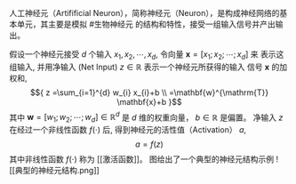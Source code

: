人工神经元（Artifificial Neuron），简称神经元（Neuron），是构成神经网络的基本单元，其主要是模拟 #生物神经元 的结构和特性，接受一组输入信号并产出输出。

假设一个神经元接受 ${d}$ 个输入 ${x_{1}, x_{2}, \cdots, x_{d}}$, 令向量 ${\mathbf{x}=\left[x_{1} ; x_{2} ; \cdots ; x_{d}\right]}$ 来 表示这组输入, 并用净输入 (Net Input) ${z \in \mathbb{R}}$ 表示一个神经元所获得的输入 信号 ${\mathbf{x}}$ 的加权和, $${ z =\sum_{i=1}^{d} w_{i} x_{i}+b \\ =\mathbf{w}^{\mathrm{T}} \mathbf{x}+b }$$ 其中 ${\mathbf{w}=\left[w_{1} ; w_{2} ; \cdots ; w_{d}\right] \in \mathbb{R}^{d}}$ 是 ${d}$ 维的权重向量， ${b \in \mathbb{R}}$ 是偏置。 
净输入 ${z}$ 在经过一个非线性函数 ${f(\cdot)}$ 后, 得到神经元的活性值（Activation） ${a}$, $${ a=f(z) }$$ 其中非线性函数 ${f(\cdot)}$ 称为 [[激活函数]]。
图给出了一个典型的神经元结构示例
![[典型的神经元结构.png]]